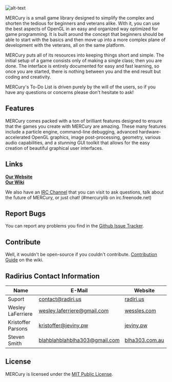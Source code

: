 ![alt-text](http://i.imgur.com/lDWE2I1.png)  

MERCury is a small game library designed to simplify the complex and shorten the tedious for beginners and veterans alike. With it, you can use the best aspects of OpenGL in an easy and organized way optimized for game programming. It is built around the concept that beginners should be able to start with the basics and then move up into a more complex plane of development with the veterans, all on the same platform.  

MERCury puts all of its resources into keeping things short and simple. The initial setup of a game consists only of making a single class; then you are done. The interface is entirely documented for easy and fast learning, so once you are started, there is nothing between you and the end result but coding and creativity. 

MERCury's To-Do List is driven purely by the will of the users, so if you have any questions or concerns please don't hesitate to ask! 

## Features
MERCury comes packed with a ton of brilliant features designed to ensure that the games you create with MERCury are amazing. These many features include a particle engine, command-line debugging, advanced hardware-accelerated OpenGL graphics, image post-processing, geometry, various audio capabilities, and a *stunning* GUI toolkit that allows for the easy creation of beautiful graphical user interfaces.

## Links
**[Our Website](http://merc.radiri.us/)**  
**[Our Wiki](https://github.com/weslgames/MERCury/wiki/)**  

We also have an [IRC Channel](http://webchat.freenode.net/?channels=#mercurylib) that you can visit to ask questions, talk about the future of MERCury, or just chat! (#mercurylib on irc.freenode.net)

## Report Bugs
You can report any problems you find in the [Github Issue Tracker](https://github.com/Radirius/MERCury/issues).

## Contribute
Well, it wouldn't be open-source if you couldn't contribute. 
[Contribution Guide](https://github.com/Radirius/MERCury/wiki/Contribution-Guide) on the wiki.

## Radirius Contact Information
| Name                   | E-Mail                          | Website                                 |
|------------------------|---------------------------------|-----------------------------------------|
| Suport                 | contact@radiri.us               | [radiri.us](http://radiri.us/)          |
| Wesley LaFerriere      | wesley.laferriere@gmail.com     | [wessles.com](http://wessles.com/)      |
| Kristoffer Parsons     | kristoffer@jeviny.pw            | [jeviny.pw](http://jeviny.pw/)          |
| Steven Smith           | blahblahblahblha303@gmail.com   | [blha303.com.au](http://blha303.com.au/)|

## License
MERCury is licensed under the [MIT Public License](http://opensource.org/licenses/MIT).
